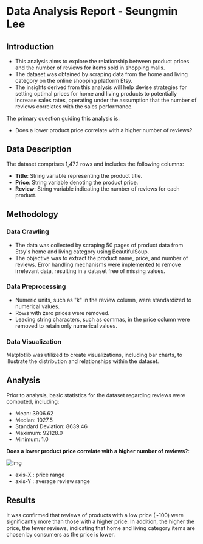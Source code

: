 # **Data Analysis Report - Seungmin Lee**

## Introduction

- This analysis aims to explore the relationship between product prices and the number of reviews for items sold in shopping malls.
- The dataset was obtained by scraping data from the home and living category on the online shopping platform Etsy.
- The insights derived from this analysis will help devise strategies for setting optimal prices for home and living products to potentially increase sales rates, operating under the assumption that the number of reviews correlates with the sales performance.

The primary question guiding this analysis is:

- Does a lower product price correlate with a higher number of reviews?

## Data Description

The dataset comprises 1,472 rows and includes the following columns:

- **Title**: String variable representing the product title.
- **Price**: String variable denoting the product price.
- **Review**: String variable indicating the number of reviews for each product.

## Methodology

### Data Crawling

- The data was collected by scraping 50 pages of product data from Etsy's home and living category using BeautifulSoup.
- The objective was to extract the product name, price, and number of reviews. Error handling mechanisms were implemented to remove irrelevant data, resulting in a dataset free of missing values.

### Data Preprocessing

- Numeric units, such as "k" in the review column, were standardized to numerical values.
- Rows with zero prices were removed.
- Leading string characters, such as commas, in the price column were removed to retain only numerical values.

### Data Visualization

Matplotlib was utilized to create visualizations, including bar charts, to illustrate the distribution and relationships within the dataset.

## Analysis

Prior to analysis, basic statistics for the dataset regarding reviews were computed, including:

- Mean: 3906.62
- Median: 1027.5
- Standard Deviation: 8639.46
- Maximum: 92128.0
- Minimum: 1.0

**Does a lower product price correlate with a higher number of reviews?**:

![img](https://github.com/1109min/Irvine_Tech_Hub/assets/112641576/0f5e830a-d69a-424f-bac3-6987409c90c8)

- axis-X : price range
- axis-Y : average review range

## Results

It was confirmed that reviews of products with a low price (~100) were significantly more than those with a higher price.
In addition, the higher the price, the fewer reviews, indicating that home and living category items are chosen by consumers as the price is lower.
